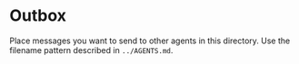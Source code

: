 # Outbox

Place messages you want to send to other agents in this directory. Use the filename pattern described in `../AGENTS.md`.
